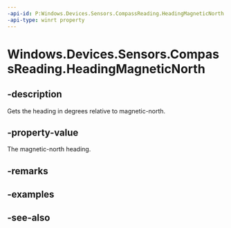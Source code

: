 ----api-id: P:Windows.Devices.Sensors.CompassReading.HeadingMagneticNorth
-api-type: winrt property
---<!-- Property syntaxpublic double HeadingMagneticNorth { get; }--># Windows.Devices.Sensors.CompassReading.HeadingMagneticNorth## -descriptionGets the heading in degrees relative to magnetic-north.## -property-valueThe magnetic-north heading.## -remarks## -examples## -see-also
